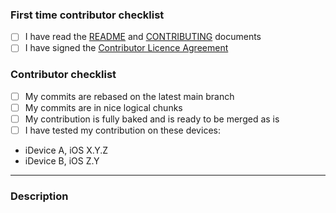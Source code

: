 <!-- You can remove this first section if you have contributed before -->
### First time contributor checklist
<!-- replace the empty checkboxes [ ] below with checked ones [x] accordingly -->
- [ ] I have read the [README](https://github.com/signalapp/Signal-iOS/blob/main/README.md) and [CONTRIBUTING](https://github.com/signalapp/Signal-iOS/blob/main/CONTRIBUTING.md) documents
- [ ] I have signed the [Contributor Licence Agreement](https://signal.org/cla/)

### Contributor checklist
<!-- replace the empty checkboxes [ ] below with checked ones [x] accordingly -->
- [ ] My commits are rebased on the latest main branch
- [ ] My commits are in nice logical chunks
- [ ] My contribution is fully baked and is ready to be merged as is
- [ ] I have tested my contribution on these devices:
 * iDevice A, iOS X.Y.Z
 * iDevice B, iOS Z.Y

- - - - - - - - - -

### Description
<!--
Describe briefly what your pull request proposes to fix. Especially if you have more than one commit, it is helpful to give a summary of what your contribution as a whole is trying to solve. You can also use the `fixes #1234` syntax to refer to specific issues either here or in your commit message.
Also, please describe shortly how you tested that your fix actually works.
-->
